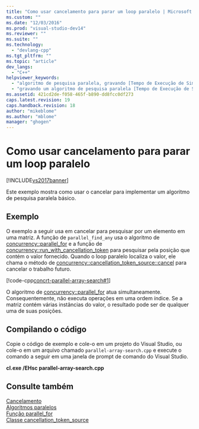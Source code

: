 ```yaml
---
title: "Como usar cancelamento para parar um loop paralelo | Microsoft Docs"
ms.custom: ""
ms.date: "12/03/2016"
ms.prod: "visual-studio-dev14"
ms.reviewer: ""
ms.suite: ""
ms.technology: 
  - "devlang-cpp"
ms.tgt_pltfrm: ""
ms.topic: "article"
dev_langs: 
  - "C++"
helpviewer_keywords: 
  - "algoritmo de pesquisa paralela, gravando [Tempo de Execução de Simultaneidade]"
  - "gravando um algoritmo de pesquisa paralela [Tempo de Execução de Simultaneidade]"
ms.assetid: 421cd2de-f058-465f-b890-dd8fcc0df273
caps.latest.revision: 19
caps.handback.revision: 18
author: "mikeblome"
ms.author: "mblome"
manager: "ghogen"
---
```

# Como usar cancelamento para parar um loop paralelo
[!INCLUDE[vs2017banner](../../assembler/inline/includes/vs2017banner.md)]

Este exemplo mostra como usar o cancelar para implementar um algoritmo de pesquisa paralela básico.  
  
## Exemplo  
 O exemplo a seguir usa em cancelar para pesquisar por um elemento em uma matriz.  A função de `parallel_find_any` usa o algoritmo de [concurrency::parallel\_for](../Topic/parallel_for%20Function.md) e a função de [concurrency::run\_with\_cancellation\_token](../Topic/run_with_cancellation_token%20Function.md) para pesquisar pela posição que contém o valor fornecido.  Quando o loop paralelo localiza o valor, ele chama o método de [concurrency::cancellation\_token\_source::cancel](../Topic/cancellation_token_source::cancel%20Method.md) para cancelar o trabalho futuro.  
  
 [!code-cpp[concrt-parallel-array-search#1](../../parallel/concrt/codesnippet/CPP/how-to-use-cancellation-to-break-from-a-parallel-loop_1.cpp)]  
  
 O algoritmo de [concurrency::parallel\_for](../Topic/parallel_for%20Function.md) atua simultaneamente.  Consequentemente, não executa operações em uma ordem índice.  Se a matriz contém várias instâncias do valor, o resultado pode ser de qualquer uma de suas posições.  
  
## Compilando o código  
 Copie o código de exemplo e cole\-o em um projeto do Visual Studio, ou cole\-o em um arquivo chamado `parallel-array-search.cpp` e execute o comando a seguir em uma janela de prompt de comando do Visual Studio.  
  
 **cl.exe \/EHsc parallel\-array\-search.cpp**  
  
## Consulte também  
 [Cancelamento](../../parallel/concrt/cancellation-in-the-ppl.md)   
 [Algoritmos paralelos](../Topic/Parallel%20Algorithms.md)   
 [Função parallel\_for](../Topic/parallel_for%20Function.md)   
 [Classe cancellation\_token\_source](../../parallel/concrt/reference/cancellation-token-source-class.md)